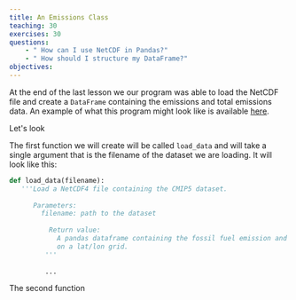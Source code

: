 ```yaml
---
title: An Emissions Class
teaching: 30
exercises: 30
questions:
    - " How can I use NetCDF in Pandas?"
    - " How should I structure my DataFrame?"
objectives:
---
```


At the end of the last lesson we our program was able to load the NetCDF file and create a 
`DataFrame` containing the emissions and total emissions data. An example of what this
program might look like is available [here](../code/load_data_03.py). 

Let's look 

The first function we will create will be called `load_data` and will take a single argument that is the filename of
the dataset we are loading. It will look like this:

```python
def load_data(filename):
   '''Load a NetCDF4 file containing the CMIP5 dataset.
   
      Parameters:
      	filename: path to the dataset
      	
    	  Return value:
    	    A pandas dataframe containing the fossil fuel emission and total emissions for each month
    	    on a lat/lon grid.
    	 '''
    	 
    	 ...
```

The second function
      